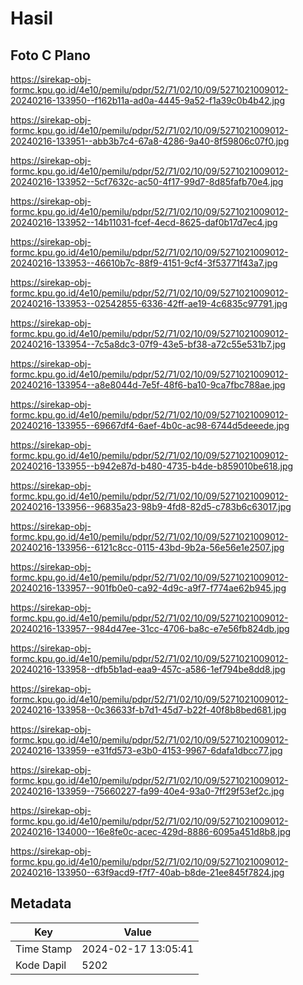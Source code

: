 # Hasil

## Foto C Plano

https://sirekap-obj-formc.kpu.go.id/4e10/pemilu/pdpr/52/71/02/10/09/5271021009012-20240216-133950--f162b11a-ad0a-4445-9a52-f1a39c0b4b42.jpg

https://sirekap-obj-formc.kpu.go.id/4e10/pemilu/pdpr/52/71/02/10/09/5271021009012-20240216-133951--abb3b7c4-67a8-4286-9a40-8f59806c07f0.jpg

https://sirekap-obj-formc.kpu.go.id/4e10/pemilu/pdpr/52/71/02/10/09/5271021009012-20240216-133952--5cf7632c-ac50-4f17-99d7-8d85fafb70e4.jpg

https://sirekap-obj-formc.kpu.go.id/4e10/pemilu/pdpr/52/71/02/10/09/5271021009012-20240216-133952--14b11031-fcef-4ecd-8625-daf0b17d7ec4.jpg

https://sirekap-obj-formc.kpu.go.id/4e10/pemilu/pdpr/52/71/02/10/09/5271021009012-20240216-133953--46610b7c-88f9-4151-9cf4-3f53771f43a7.jpg

https://sirekap-obj-formc.kpu.go.id/4e10/pemilu/pdpr/52/71/02/10/09/5271021009012-20240216-133953--02542855-6336-42ff-ae19-4c6835c97791.jpg

https://sirekap-obj-formc.kpu.go.id/4e10/pemilu/pdpr/52/71/02/10/09/5271021009012-20240216-133954--7c5a8dc3-07f9-43e5-bf38-a72c55e531b7.jpg

https://sirekap-obj-formc.kpu.go.id/4e10/pemilu/pdpr/52/71/02/10/09/5271021009012-20240216-133954--a8e8044d-7e5f-48f6-ba10-9ca7fbc788ae.jpg

https://sirekap-obj-formc.kpu.go.id/4e10/pemilu/pdpr/52/71/02/10/09/5271021009012-20240216-133955--69667df4-6aef-4b0c-ac98-6744d5deeede.jpg

https://sirekap-obj-formc.kpu.go.id/4e10/pemilu/pdpr/52/71/02/10/09/5271021009012-20240216-133955--b942e87d-b480-4735-b4de-b859010be618.jpg

https://sirekap-obj-formc.kpu.go.id/4e10/pemilu/pdpr/52/71/02/10/09/5271021009012-20240216-133956--96835a23-98b9-4fd8-82d5-c783b6c63017.jpg

https://sirekap-obj-formc.kpu.go.id/4e10/pemilu/pdpr/52/71/02/10/09/5271021009012-20240216-133956--6121c8cc-0115-43bd-9b2a-56e56e1e2507.jpg

https://sirekap-obj-formc.kpu.go.id/4e10/pemilu/pdpr/52/71/02/10/09/5271021009012-20240216-133957--901fb0e0-ca92-4d9c-a9f7-f774ae62b945.jpg

https://sirekap-obj-formc.kpu.go.id/4e10/pemilu/pdpr/52/71/02/10/09/5271021009012-20240216-133957--984d47ee-31cc-4706-ba8c-e7e56fb824db.jpg

https://sirekap-obj-formc.kpu.go.id/4e10/pemilu/pdpr/52/71/02/10/09/5271021009012-20240216-133958--dfb5b1ad-eaa9-457c-a586-1ef794be8dd8.jpg

https://sirekap-obj-formc.kpu.go.id/4e10/pemilu/pdpr/52/71/02/10/09/5271021009012-20240216-133958--0c36633f-b7d1-45d7-b22f-40f8b8bed681.jpg

https://sirekap-obj-formc.kpu.go.id/4e10/pemilu/pdpr/52/71/02/10/09/5271021009012-20240216-133959--e31fd573-e3b0-4153-9967-6dafa1dbcc77.jpg

https://sirekap-obj-formc.kpu.go.id/4e10/pemilu/pdpr/52/71/02/10/09/5271021009012-20240216-133959--75660227-fa99-40e4-93a0-7ff29f53ef2c.jpg

https://sirekap-obj-formc.kpu.go.id/4e10/pemilu/pdpr/52/71/02/10/09/5271021009012-20240216-134000--16e8fe0c-acec-429d-8886-6095a451d8b8.jpg

https://sirekap-obj-formc.kpu.go.id/4e10/pemilu/pdpr/52/71/02/10/09/5271021009012-20240216-133950--63f9acd9-f7f7-40ab-b8de-21ee845f7824.jpg


## Metadata

| Key        | Value               |
| ---------- | ------------------- |
| Time Stamp | 2024-02-17 13:05:41 |
| Kode Dapil | 5202                |



